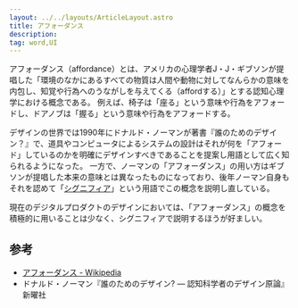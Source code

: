 ```yaml
---
layout: ../../layouts/ArticleLayout.astro
title: アフォーダンス
description:
tag: word,UI
---
```


アフォーダンス（affordance）とは、アメリカの心理学者J・J・ギブソンが提唱した「環境のなかにあるすべての物質は人間や動物に対してなんらかの意味を内包し、知覚や行為へのうながしを与えてくる（affordする）」とする認知心理学における概念である。
例えば、椅子は「座る」という意味や行為をアフォードし、ドアノブは「握る」という意味や行為をアフォードする。

デザインの世界では1990年にドナルド・ノーマンが著書『誰のためのデザイン？』で、道具やコンピュータによるシステムの設計はそれが何を「アフォード」しているのかを明確にデザインすべきであることを提案し用語として広く知られるようになった。
一方で、ノーマンの「アフォーダンス」の用い方はギブソンが提唱した本来の意味とは異なったものになっており、後年ノーマン自身もそれを認めて「[シグニフィア](https://product-design.jp/words/signifier/)」という用語でこの概念を説明し直している。

現在のデジタルプロダクトのデザインにおいては、「アフォーダンス」の概念を積極的に用いることは少なく、シグニフィアで説明するほうが好ましい。


## 参考
- [アフォーダンス - Wikipedia](https://ja.wikipedia.org/wiki/%E3%82%A2%E3%83%95%E3%82%A9%E3%83%BC%E3%83%80%E3%83%B3%E3%82%B9)
- ドナルド・ノーマン『誰のためのデザイン? — 認知科学者のデザイン原論』新曜社
